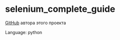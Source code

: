 # selenium_complete_guide

[GitHub](https://github.com/maximencia/selenium_complete_guide) автора этого проекта

Language: python
